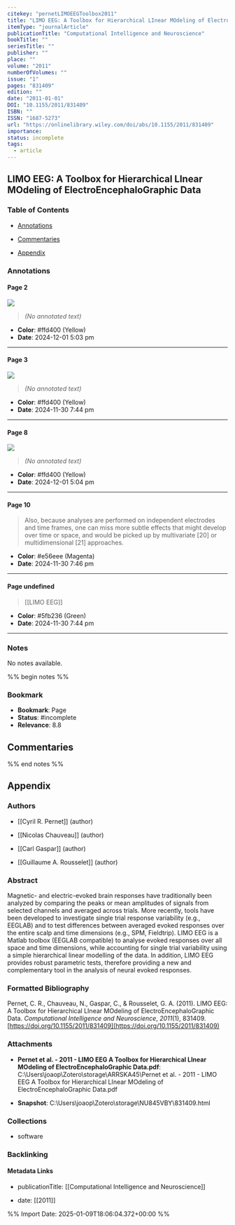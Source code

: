 ```yaml
---
citekey: "pernetLIMOEEGToolbox2011"
title: "LIMO EEG: A Toolbox for Hierarchical LInear MOdeling of ElectroEncephaloGraphic Data"
itemType: "journalArticle"
publicationTitle: "Computational Intelligence and Neuroscience"
bookTitle: ""
seriesTitle: ""
publisher: ""
place: ""
volume: "2011"
numberOfVolumes: ""
issue: "1"
pages: "831409"
edition: ""
date: "2011-01-01"
DOI: "10.1155/2011/831409"
ISBN: ""
ISSN: "1687-5273"
url: "https://onlinelibrary.wiley.com/doi/abs/10.1155/2011/831409"
importance: 
status: incomplete
tags:
  - article
---
```


## LIMO EEG: A Toolbox for Hierarchical LInear MOdeling of ElectroEncephaloGraphic Data

### Table of Contents

- [Annotations](#annotations)

+ [Commentaries](#commentaries)

- [Appendix](#appendix)

### Annotations




#### Page 2




![](<0 - Supplementary/images/pernetLIMOEEGToolbox2011.md/image-2-x41-y479.png>)



> *(No annotated text)*




- **Color**: #ffd400 (Yellow)
- **Date**: 2024-12-01 5:03 pm

---



#### Page 3




![](<0 - Supplementary/images/pernetLIMOEEGToolbox2011.md/image-3-x38-y31.png>)



> *(No annotated text)*




- **Color**: #ffd400 (Yellow)
- **Date**: 2024-11-30 7:44 pm

---



#### Page 8




![](<0 - Supplementary/images/pernetLIMOEEGToolbox2011.md/image-8-x106-y479.png>)



> *(No annotated text)*




- **Color**: #ffd400 (Yellow)
- **Date**: 2024-12-01 5:04 pm

---



#### Page 10







> Also, because analyses are performed on independent electrodes and time frames, one can miss more subtle effects that might develop over time or space, and would be picked up by multivariate [20] or multidimensional [21] approaches.





- **Color**: #e56eee (Magenta)
- **Date**: 2024-11-30 7:46 pm

---



#### Page undefined








> [[LIMO EEG]]





- **Color**: #5fb236 (Green)
- **Date**: 2024-11-30 7:44 pm

---





### Notes


No notes available.


%% begin notes %%

### Bookmark

- **Bookmark**: Page <!-- Specify the page number or section -->
- **Status**: #incomplete
- **Relevance**: 8.8
## Commentaries



%% end notes %%

## Appendix

### Authors


- [[Cyril R. Pernet]] (author)

- [[Nicolas Chauveau]] (author)

- [[Carl Gaspar]] (author)

- [[Guillaume A. Rousselet]] (author)



### Abstract

Magnetic- and electric-evoked brain responses have traditionally been analyzed by comparing the peaks or mean amplitudes of signals from selected channels and averaged across trials. More recently, tools have been developed to investigate single trial response variability (e.g., EEGLAB) and to test differences between averaged evoked responses over the entire scalp and time dimensions (e.g., SPM, Fieldtrip). LIMO EEG is a Matlab toolbox (EEGLAB compatible) to analyse evoked responses over all space and time dimensions, while accounting for single trial variability using a simple hierarchical linear modelling of the data. In addition, LIMO EEG provides robust parametric tests, therefore providing a new and complementary tool in the analysis of neural evoked responses.


### Formatted Bibliography

Pernet, C. R., Chauveau, N., Gaspar, C., & Rousselet, G. A. (2011). LIMO EEG: A Toolbox for Hierarchical LInear MOdeling of ElectroEncephaloGraphic Data. _Computational Intelligence and Neuroscience_, _2011_(1), 831409. [https://doi.org/10.1155/2011/831409](https://doi.org/10.1155/2011/831409)




### Attachments


- **Pernet et al. - 2011 - LIMO EEG A Toolbox for Hierarchical LInear MOdeling of ElectroEncephaloGraphic Data.pdf**: C:\Users\joaop\Zotero\storage\ARRSKA45\Pernet et al. - 2011 - LIMO EEG A Toolbox for Hierarchical LInear MOdeling of ElectroEncephaloGraphic Data.pdf

- **Snapshot**: C:\Users\joaop\Zotero\storage\NU845VBY\831409.html




### Collections


- software





### Backlinking


#### Metadata Links


- publicationTitle: [[Computational Intelligence and Neuroscience]]




- date: [[2011]]






%% Import Date: 2025-01-09T18:06:04.372+00:00 %%
